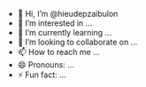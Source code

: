 - 👋 Hi, I’m @hieudepzaibulon
- 👀 I’m interested in ...
- 🌱 I’m currently learning ...
- 💞️ I’m looking to collaborate on ...
- 📫 How to reach me ...
- 😄 Pronouns: ...
- ⚡ Fun fact: ...

<!---
hieudepzaibulon/hieudepzaibulon is a ✨ special ✨ repository because its `README.md` (this file) appears on your GitHub profile.
You can click the Preview link to take a look at your changes.
--->
